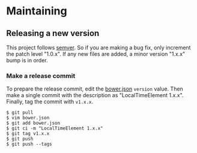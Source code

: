 # Maintaining

## Releasing a new version

This project follows [semver](http://semver.org/). So if you are making a bug
fix, only increment the patch level "1.0.x". If any new files are added, a
minor version "1.x.x" bump is in order.

### Make a release commit

To prepare the release commit, edit the
[bower.json](https://github.com/github/local-time-element/blob/master/bower.json)
`version` value. Then make a single commit with the description as
"LocalTimeElement 1.x.x". Finally, tag the commit with `v1.x.x`.

```
$ git pull
$ vim bower.json
$ git add bower.json
$ git ci -m "LocalTimeElement 1.x.x"
$ git tag v1.x.x
$ git push
$ git push --tags
```
